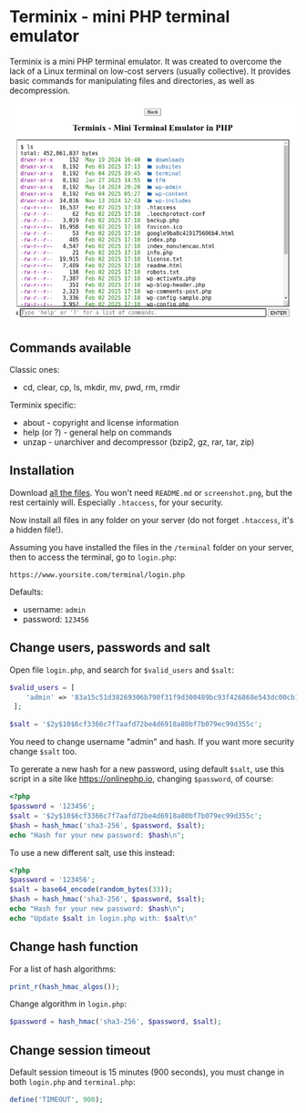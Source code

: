 # Terminix - mini PHP terminal emulator

Terminix is ​​a mini PHP terminal emulator. It was created to overcome the lack of a Linux terminal on low-cost servers (usually collective). It provides basic commands for manipulating files and directories, as well as decompression.

![Terminix](screenshot.png)

## Commands available

Classic ones:
 * cd, clear, cp, ls, mkdir, mv, pwd, rm, rmdir
 
Terminix specific:
 * about - copyright and license information
 * help (or ?) - general help on commands
 * unzap - unarchiver and decompressor (bzip2, gz, rar, tar, zip)
 
## Installation

Download [all the files](https://github.com/nerun/terminix/zipball/main). You won't need `README.md` or `screenshot.png`, but the rest certainly will. Especially `.htaccess`, for your security.

Now install all files in any folder on your server (do not forget `.htaccess`, it's a hidden file!).

Assuming you have installed the files in the `/terminal` folder on your server, then to access the terminal, go to `login.php`:

    https://www.yoursite.com/terminal/login.php

Defaults:
 - username: `admin`
 - password: `123456`

## Change users, passwords and salt

Open file `login.php`, and search for `$valid_users` and `$salt`:

```php
$valid_users = [
    'admin' => '83a15c51d38269306b790f31f9d300489bc93f426868e543dc00cb11129780ba', // hash of '123456'
 ];
```

```php
$salt = '$2y$10$6cf3366c7f7aafd72be4d6918a80bf7b079ec99d355c';
```

You need to change username "admin" and hash. If you want more security change `$salt` too.

To gererate a new hash for a new password, using default `$salt`, use this script in a site like https://onlinephp.io, changing `$password`, of course:

```php
<?php
$password = '123456';
$salt = '$2y$10$6cf3366c7f7aafd72be4d6918a80bf7b079ec99d355c';
$hash = hash_hmac('sha3-256', $password, $salt);
echo "Hash for your new password: $hash\n";
```

To use a new different salt, use this instead:

```php
<?php
$password = '123456';
$salt = base64_encode(random_bytes(33));
$hash = hash_hmac('sha3-256', $password, $salt);
echo "Hash for your new password: $hash\n";
echo "Update $salt in login.php with: $salt\n"
```

## Change hash function

For a list of hash algorithms:

```php
print_r(hash_hmac_algos());
```

Change algorithm in `login.php`:

```php
$password = hash_hmac('sha3-256', $password, $salt);
```

## Change session timeout

Default session timeout is 15 minutes (900 seconds), you must change in both `login.php` and `terminal.php`:

```php
define('TIMEOUT', 900);
```
